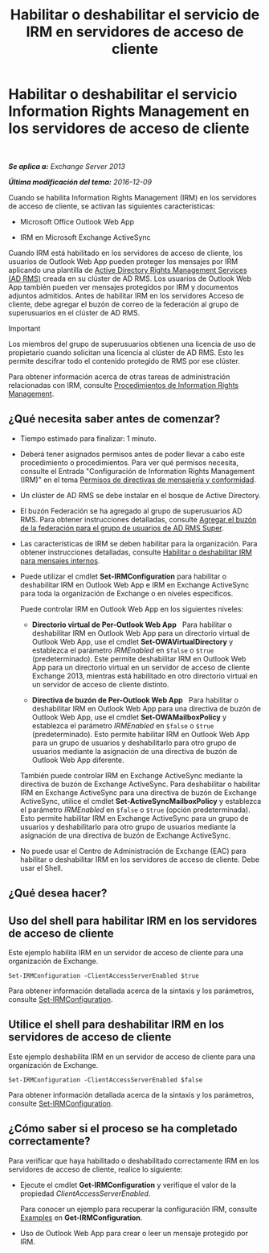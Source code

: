 ﻿---
title: 'Habilitar o deshabilitar el servicio de IRM en servidores de acceso de cliente'
TOCTitle: Habilitar o deshabilitar el servicio Information Rights Management en los servidores de acceso de cliente
ms:assetid: c7ce069b-a572-4755-90a3-7105472e4c83
ms:mtpsurl: https://technet.microsoft.com/es-es/library/Dd876938(v=EXCHG.150)
ms:contentKeyID: 49895903
ms.date: 04/23/2018
mtps_version: v=EXCHG.150
ms.translationtype: HT
---

# Habilitar o deshabilitar el servicio Information Rights Management en los servidores de acceso de cliente

 

_**Se aplica a:** Exchange Server 2013_

_**Última modificación del tema:** 2016-12-09_

Cuando se habilita Information Rights Management (IRM) en los servidores de acceso de cliente, se activan las siguientes características:

  - Microsoft Office Outlook Web App

  - IRM en Microsoft Exchange ActiveSync

Cuando IRM está habilitado en los servidores de acceso de cliente, los usuarios de Outlook Web App pueden proteger los mensajes por IRM aplicando una plantilla de [Active Directory Rights Management Services (AD RMS)](https://technet.microsoft.com/es-es/library/hh831364.aspx) creada en su clúster de AD RMS. Los usuarios de Outlook Web App también pueden ver mensajes protegidos por IRM y documentos adjuntos admitidos. Antes de habilitar IRM en los servidores Acceso de cliente, debe agregar el buzón de correo de la federación al grupo de superusuarios en el clúster de AD RMS.


> [!IMPORTANT]
> Los miembros del grupo de superusuarios obtienen una licencia de uso de propietario cuando solicitan una licencia al clúster de AD&nbsp;RMS. Esto les permite descifrar todo el contenido protegido de RMS por ese clúster.



Para obtener información acerca de otras tareas de administración relacionadas con IRM, consulte [Procedimientos de Information Rights Management](information-rights-management-procedures-exchange-2013-help.md).

## ¿Qué necesita saber antes de comenzar?

  - Tiempo estimado para finalizar: 1 minuto.

  - Deberá tener asignados permisos antes de poder llevar a cabo este procedimiento o procedimientos. Para ver qué permisos necesita, consulte el Entrada "Configuración de Information Rights Management (IRM)" en el tema [Permisos de directivas de mensajería y conformidad](messaging-policy-and-compliance-permissions-exchange-2013-help.md).

  - Un clúster de AD RMS se debe instalar en el bosque de Active Directory.

  - El buzón Federación se ha agregado al grupo de superusuarios AD RMS. Para obtener instrucciones detalladas, consulte [Agregar el buzón de la federación para el grupo de usuarios de AD RMS Super](add-the-federation-mailbox-to-the-ad-rms-super-users-group-exchange-2013-help.md).

  - Las características de IRM se deben habilitar para la organización. Para obtener instrucciones detalladas, consulte [Habilitar o deshabilitar IRM para mensajes internos](enable-or-disable-irm-for-internal-messages-exchange-2013-help.md).

  - Puede utilizar el cmdlet **Set-IRMConfiguration** para habilitar o deshabilitar IRM en Outlook Web App e IRM en Exchange ActiveSync para toda la organización de Exchange o en niveles específicos.
    
    Puede controlar IRM en Outlook Web App en los siguientes niveles:
    
      - **Directorio virtual de Per-Outlook Web App**   Para habilitar o deshabilitar IRM en Outlook Web App para un directorio virtual de Outlook Web App, use el cmdlet **Set-OWAVirtualDirectory** y establezca el parámetro *IRMEnabled* en `$false` o `$true` (predeterminado). Este permite deshabilitar IRM en Outlook Web App para un directorio virtual en un servidor de acceso de cliente Exchange 2013, mientras está habilitado en otro directorio virtual en un servidor de acceso de cliente distinto.
    
      - **Directiva de buzón de Per-Outlook Web App**   Para habilitar o deshabilitar IRM en Outlook Web App para una directiva de buzón de Outlook Web App, use el cmdlet **Set-OWAMailboxPolicy** y establezca el parámetro *IRMEnabled* en `$false` o `$true` (predeterminado). Esto permite habilitar IRM en Outlook Web App para un grupo de usuarios y deshabilitarlo para otro grupo de usuarios mediante la asignación de una directiva de buzón de Outlook Web App diferente.
    
    También puede controlar IRM en Exchange ActiveSync mediante la directiva de buzón de Exchange ActiveSync. Para deshabilitar o habilitar IRM en Exchange ActiveSync para una directiva de buzón de Exchange ActiveSync, utilice el cmdlet **Set-ActiveSyncMailboxPolicy** y establezca el parámetro *IRMEnabled* en `$false` o `$true` (opción predeterminada). Esto permite habilitar IRM en Exchange ActiveSync para un grupo de usuarios y deshabilitarlo para otro grupo de usuarios mediante la asignación de una directiva de buzón de Exchange ActiveSync.

  - No puede usar el Centro de Administración de Exchange (EAC) para habilitar o deshabilitar IRM en los servidores de acceso de cliente. Debe usar el Shell.

## ¿Qué desea hacer?

## Uso del shell para habilitar IRM en los servidores de acceso de cliente

Este ejemplo habilita IRM en un servidor de acceso de cliente para una organización de Exchange.

    Set-IRMConfiguration -ClientAccessServerEnabled $true

Para obtener información detallada acerca de la sintaxis y los parámetros, consulte [Set-IRMConfiguration](https://technet.microsoft.com/es-es/library/dd979792\(v=exchg.150\)).

## Utilice el shell para deshabilitar IRM en los servidores de acceso de cliente

Este ejemplo deshabilita IRM en un servidor de acceso de cliente para una organización de Exchange.

    Set-IRMConfiguration -ClientAccessServerEnabled $false

Para obtener información detallada acerca de la sintaxis y los parámetros, consulte [Set-IRMConfiguration](https://technet.microsoft.com/es-es/library/dd979792\(v=exchg.150\)).

## ¿Cómo saber si el proceso se ha completado correctamente?

Para verificar que haya habilitado o deshabilitado correctamente IRM en los servidores de acceso de cliente, realice lo siguiente:

  - Ejecute el cmdlet **Get-IRMConfiguration** y verifique el valor de la propiedad *ClientAccessServerEnabled*.
    
    Para conocer un ejemplo para recuperar la configuración IRM, consulte [Examples](https://technet.microsoft.com/es-es/e1821219-fe18-4642-a9c2-58eb0aadd61a\(exchg.150\)#examples) en **Get-IRMConfiguration**.

  - Uso de Outlook Web App para crear o leer un mensaje protegido por IRM.

